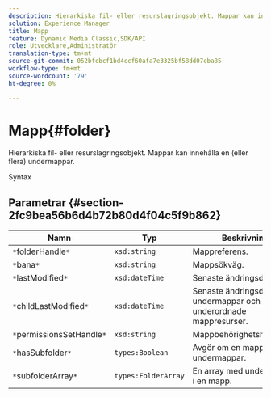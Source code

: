 ```yaml
---
description: Hierarkiska fil- eller resurslagringsobjekt. Mappar kan innehålla en (eller flera) undermappar.
solution: Experience Manager
title: Mapp
feature: Dynamic Media Classic,SDK/API
role: Utvecklare,Administratör
translation-type: tm+mt
source-git-commit: 052bfcbcf1bd4ccf60afa7e3325bf58dd07cba85
workflow-type: tm+mt
source-wordcount: '79'
ht-degree: 0%

---
```



# Mapp{#folder}

Hierarkiska fil- eller resurslagringsobjekt. Mappar kan innehålla en (eller flera) undermappar.

Syntax

## Parametrar {#section-2fc9bea56b6d4b72b80d4f04c5f9b862}

| Namn | Typ | Beskrivning |
|---|---|---|
| `*`folderHandle`*` | `xsd:string` | Mappreferens. |
| `*`bana`*` | `xsd:string` | Mappsökväg. |
| `*`lastModified`*` | `xsd:dateTime` | Senaste ändringsdatum. |
| `*`childLastModified`*` | `xsd:dateTime` | Senaste ändringsdatum för undermappar och underordnade mappresurser. |
| `*`permissionsSetHandle`*` | `xsd:string` | Mappbehörighetshantering. |
| `*`hasSubfolder`*` | `types:Boolean` | Avgör om en mapp har undermappar. |
| `*`subfolderArray`*` | `types:FolderArray` | En array med undermappar i en mapp. |

